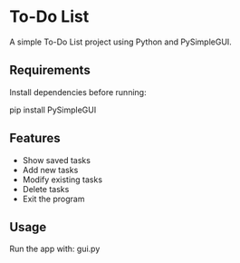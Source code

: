 # To-Do List

A simple To-Do List project using Python and PySimpleGUI.

## Requirements

Install dependencies before running:

pip install PySimpleGUI

## Features

- Show saved tasks
- Add new tasks
- Modify existing tasks
- Delete tasks
- Exit the program

## Usage

Run the app with:
gui.py
